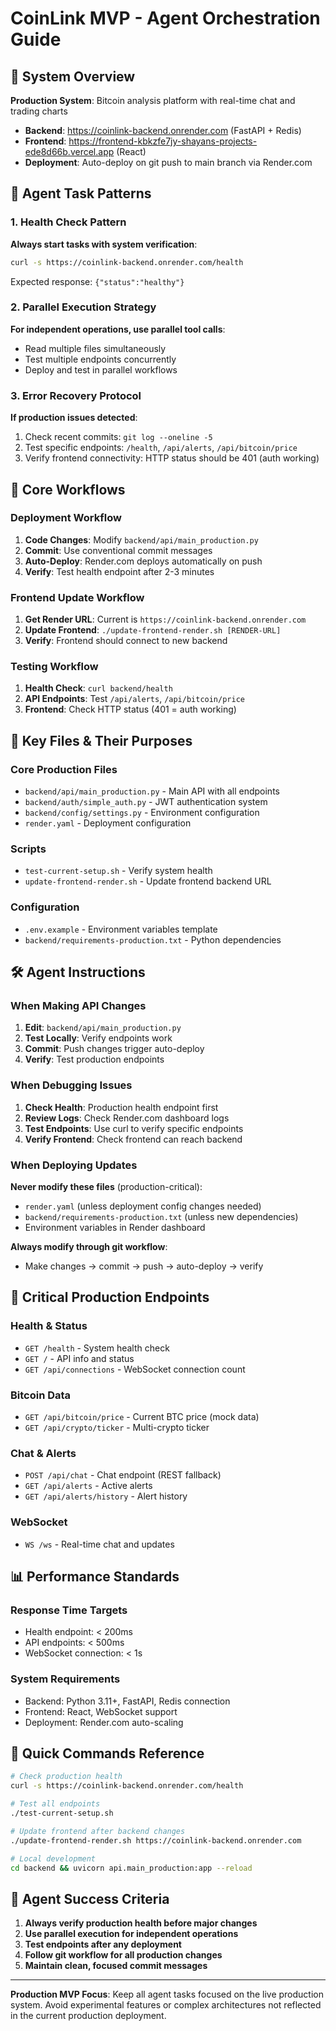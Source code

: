 # CoinLink MVP - Agent Orchestration Guide

## 🎯 System Overview

**Production System**: Bitcoin analysis platform with real-time chat and trading charts
- **Backend**: https://coinlink-backend.onrender.com (FastAPI + Redis)
- **Frontend**: https://frontend-kbkzfe7jy-shayans-projects-ede8d66b.vercel.app (React)
- **Deployment**: Auto-deploy on git push to main branch via Render.com

## 🤖 Agent Task Patterns

### 1. Health Check Pattern
**Always start tasks with system verification**:
```bash
curl -s https://coinlink-backend.onrender.com/health
```
Expected response: `{"status":"healthy"}`

### 2. Parallel Execution Strategy
**For independent operations, use parallel tool calls**:
- Read multiple files simultaneously
- Test multiple endpoints concurrently
- Deploy and test in parallel workflows

### 3. Error Recovery Protocol
**If production issues detected**:
1. Check recent commits: `git log --oneline -5`
2. Test specific endpoints: `/health`, `/api/alerts`, `/api/bitcoin/price`
3. Verify frontend connectivity: HTTP status should be 401 (auth working)

## 🔄 Core Workflows

### Deployment Workflow
1. **Code Changes**: Modify `backend/api/main_production.py`
2. **Commit**: Use conventional commit messages
3. **Auto-Deploy**: Render.com deploys automatically on push
4. **Verify**: Test health endpoint after 2-3 minutes

### Frontend Update Workflow
1. **Get Render URL**: Current is `https://coinlink-backend.onrender.com`
2. **Update Frontend**: `./update-frontend-render.sh [RENDER-URL]`
3. **Verify**: Frontend should connect to new backend

### Testing Workflow
1. **Health Check**: `curl backend/health`
2. **API Endpoints**: Test `/api/alerts`, `/api/bitcoin/price`
3. **Frontend**: Check HTTP status (401 = auth working)

## 📁 Key Files & Their Purposes

### Core Production Files
- `backend/api/main_production.py` - Main API with all endpoints
- `backend/auth/simple_auth.py` - JWT authentication system
- `backend/config/settings.py` - Environment configuration
- `render.yaml` - Deployment configuration

### Scripts
- `test-current-setup.sh` - Verify system health
- `update-frontend-render.sh` - Update frontend backend URL

### Configuration
- `.env.example` - Environment variables template
- `backend/requirements-production.txt` - Python dependencies

## 🛠️ Agent Instructions

### When Making API Changes
1. **Edit**: `backend/api/main_production.py`
2. **Test Locally**: Verify endpoints work
3. **Commit**: Push changes trigger auto-deploy
4. **Verify**: Test production endpoints

### When Debugging Issues
1. **Check Health**: Production health endpoint first
2. **Review Logs**: Check Render.com dashboard logs
3. **Test Endpoints**: Use curl to verify specific endpoints
4. **Verify Frontend**: Check frontend can reach backend

### When Deploying Updates
**Never modify these files** (production-critical):
- `render.yaml` (unless deployment config changes needed)
- `backend/requirements-production.txt` (unless new dependencies)
- Environment variables in Render dashboard

**Always modify through git workflow**:
- Make changes → commit → push → auto-deploy → verify

## 🚨 Critical Production Endpoints

### Health & Status
- `GET /health` - System health check
- `GET /` - API info and status
- `GET /api/connections` - WebSocket connection count

### Bitcoin Data
- `GET /api/bitcoin/price` - Current BTC price (mock data)
- `GET /api/crypto/ticker` - Multi-crypto ticker

### Chat & Alerts
- `POST /api/chat` - Chat endpoint (REST fallback)
- `GET /api/alerts` - Active alerts
- `GET /api/alerts/history` - Alert history

### WebSocket
- `WS /ws` - Real-time chat and updates

## 📊 Performance Standards

### Response Time Targets
- Health endpoint: < 200ms
- API endpoints: < 500ms
- WebSocket connection: < 1s

### System Requirements
- Backend: Python 3.11+, FastAPI, Redis connection
- Frontend: React, WebSocket support
- Deployment: Render.com auto-scaling

## 🔧 Quick Commands Reference

```bash
# Check production health
curl -s https://coinlink-backend.onrender.com/health

# Test all endpoints
./test-current-setup.sh

# Update frontend after backend changes
./update-frontend-render.sh https://coinlink-backend.onrender.com

# Local development
cd backend && uvicorn api.main_production:app --reload
```

## 🎯 Agent Success Criteria

1. **Always verify production health before major changes**
2. **Use parallel execution for independent operations**
3. **Test endpoints after any deployment**
4. **Follow git workflow for all production changes**
5. **Maintain clean, focused commit messages**

---

**Production MVP Focus**: Keep all agent tasks focused on the live production system. Avoid experimental features or complex architectures not reflected in the current production deployment.